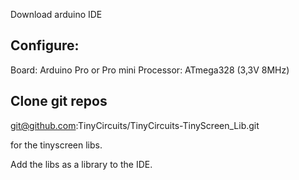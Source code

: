 Download arduino IDE

Configure:
-----------
Board: Arduino Pro or Pro mini
Processor: ATmega328 (3,3V 8MHz)

Clone git repos
----------------
git@github.com:TinyCircuits/TinyCircuits-TinyScreen_Lib.git

for the tinyscreen libs.


Add the libs as a library to the IDE.
